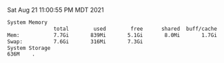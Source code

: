 Sat Aug 21 11:00:55 PM MDT 2021
```bash
System Memory
               total        used        free      shared  buff/cache   available
Mem:           7.7Gi       839Mi       5.1Gi       8.0Mi       1.7Gi       6.5Gi
Swap:          7.6Gi       316Mi       7.3Gi
System Storage
636M	.
```
```bash
